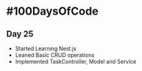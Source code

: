 # #100DaysOfCode
## Day 25
* Started Learning Nest.js
* Leaned Basic CRUD operations
* Implemented TaskController, Model and Service
